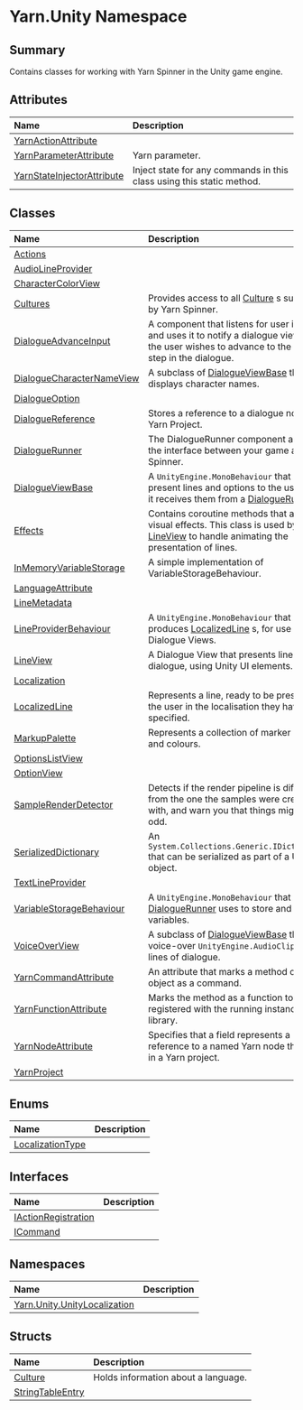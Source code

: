 # Yarn.Unity Namespace

## Summary

Contains classes for working with Yarn Spinner in the Unity game engine.


## Attributes

|Name|Description|
|:---|:---|
|[YarnActionAttribute](/docs/api/csharp/yarn.unity.yarnactionattribute.md)||
|[YarnParameterAttribute](/docs/api/csharp/yarn.unity.yarnparameterattribute.md)|Yarn parameter.|
|[YarnStateInjectorAttribute](/docs/api/csharp/yarn.unity.yarnstateinjectorattribute.md)|Inject state for any commands in this class using this static method.|

## Classes

|Name|Description|
|:---|:---|
|[Actions](/docs/api/csharp/yarn.unity.actions.md)||
|[AudioLineProvider](/docs/api/csharp/yarn.unity.audiolineprovider.md)||
|[CharacterColorView](/docs/api/csharp/yarn.unity.charactercolorview.md)||
|[Cultures](/docs/api/csharp/yarn.unity.cultures.md)|Provides access to all  <a href="yarn.unity.culture.md">Culture</a> s supported by Yarn Spinner.|
|[DialogueAdvanceInput](/docs/api/csharp/yarn.unity.dialogueadvanceinput.md)|A component that listens for user input, and uses it to notify a dialogue view that the user wishes to advance to the next step in the dialogue.|
|[DialogueCharacterNameView](/docs/api/csharp/yarn.unity.dialoguecharacternameview.md)|A subclass of  <a href="yarn.unity.dialogueviewbase.md">DialogueViewBase</a>  that displays character names.|
|[DialogueOption](/docs/api/csharp/yarn.unity.dialogueoption.md)||
|[DialogueReference](/docs/api/csharp/yarn.unity.dialoguereference.md)|Stores a reference to a dialogue node in a Yarn Project.|
|[DialogueRunner](/docs/api/csharp/yarn.unity.dialoguerunner.md)|The DialogueRunner component acts as the interface between your game and Yarn Spinner.|
|[DialogueViewBase](/docs/api/csharp/yarn.unity.dialogueviewbase.md)|A  <code>UnityEngine.MonoBehaviour</code>  that can present lines and options to the user, when it receives them from a   <a href="yarn.unity.dialoguerunner.md">DialogueRunner</a> .|
|[Effects](/docs/api/csharp/yarn.unity.effects.md)|Contains coroutine methods that apply visual effects. This class is used by  <a href="yarn.unity.lineview.md">LineView</a>  to handle animating the presentation of lines.|
|[InMemoryVariableStorage](/docs/api/csharp/yarn.unity.inmemoryvariablestorage.md)|A simple implementation of VariableStorageBehaviour.|
|[LanguageAttribute](/docs/api/csharp/yarn.unity.languageattribute.md)||
|[LineMetadata](/docs/api/csharp/yarn.unity.linemetadata.md)||
|[LineProviderBehaviour](/docs/api/csharp/yarn.unity.lineproviderbehaviour.md)|A  <code>UnityEngine.MonoBehaviour</code>  that produces  <a href="yarn.unity.localizedline.md">LocalizedLine</a> s, for use in Dialogue Views.|
|[LineView](/docs/api/csharp/yarn.unity.lineview.md)|A Dialogue View that presents lines of dialogue, using Unity UI elements.|
|[Localization](/docs/api/csharp/yarn.unity.localization.md)||
|[LocalizedLine](/docs/api/csharp/yarn.unity.localizedline.md)|Represents a line, ready to be presented to the user in the localisation they have specified.|
|[MarkupPalette](/docs/api/csharp/yarn.unity.markuppalette.md)|Represents a collection of marker names and colours.|
|[OptionsListView](/docs/api/csharp/yarn.unity.optionslistview.md)||
|[OptionView](/docs/api/csharp/yarn.unity.optionview.md)||
|[SampleRenderDetector](/docs/api/csharp/yarn.unity.samplerenderdetector.md)|Detects if the render pipeline is different from the one the samples were created with, and warn you that things might look odd.|
|[SerializedDictionary](/docs/api/csharp/yarn.unity.serializeddictionary.md)|An  <code>System.Collections.Generic.IDictionary`2</code>  that can be serialized as part of a Unity object.|
|[TextLineProvider](/docs/api/csharp/yarn.unity.textlineprovider.md)||
|[VariableStorageBehaviour](/docs/api/csharp/yarn.unity.variablestoragebehaviour.md)|A  <code>UnityEngine.MonoBehaviour</code>  that a  <a href="yarn.unity.dialoguerunner.md">DialogueRunner</a>  uses to store and retrieve variables.|
|[VoiceOverView](/docs/api/csharp/yarn.unity.voiceoverview.md)|A subclass of  <a href="yarn.unity.dialogueviewbase.md">DialogueViewBase</a>  that plays voice-over  <code>UnityEngine.AudioClip</code> s for lines of dialogue.|
|[YarnCommandAttribute](/docs/api/csharp/yarn.unity.yarncommandattribute.md)|An attribute that marks a method on an object as a command.|
|[YarnFunctionAttribute](/docs/api/csharp/yarn.unity.yarnfunctionattribute.md)|Marks the method as a function to be registered with the running instance's library.|
|[YarnNodeAttribute](/docs/api/csharp/yarn.unity.yarnnodeattribute.md)|Specifies that a field represents a reference to a named Yarn node that exists in a Yarn project.|
|[YarnProject](/docs/api/csharp/yarn.unity.yarnproject.md)||

## Enums

|Name|Description|
|:---|:---|
|[LocalizationType](/docs/api/csharp/yarn.unity.localizationtype.md)||

## Interfaces

|Name|Description|
|:---|:---|
|[IActionRegistration](/docs/api/csharp/yarn.unity.iactionregistration.md)||
|[ICommand](/docs/api/csharp/yarn.unity.icommand.md)||

## Namespaces

|Name|Description|
|:---|:---|
|[Yarn.Unity.UnityLocalization](/docs/api/csharp/yarn.unity.unitylocalization.md)||

## Structs

|Name|Description|
|:---|:---|
|[Culture](/docs/api/csharp/yarn.unity.culture.md)|Holds information about a language.|
|[StringTableEntry](/docs/api/csharp/yarn.unity.stringtableentry.md)||


